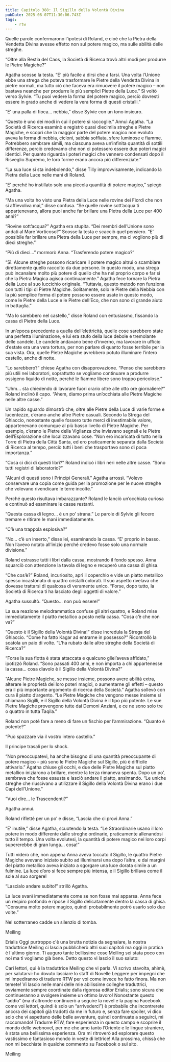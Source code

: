 ```yaml
---
title: Capitolo 388: Il Sigillo della Volontà Divina
pubDate: 2025-08-07T11:30:06.743Z
tags:
    - rtw
---
```











Quelle parole confermarono l’ipotesi di Roland, e cioè che la Pietra della Vendetta Divina avesse effetto non sul potere magico, ma sulle abilità delle streghe.


“Oltre alla Bestia del Caos, la Società di Ricerca trovò altri modi per produrre le Pietre Magiche?”


Agatha scosse la testa. “E’ più facile a dirsi che a farsi. Una volta l’Unione ebbe una strega che poteva trasformare le Pietre della Vendetta Divina in pietre normali, ma tutto ciò che faceva era rimuovere il potere magico – non bastava neanche per produrre le più semplici Pietre della Luce.” Si voltò verso Sylvie. “Tu puoi vedere la forma del potere magico, perciò dovresti essere in grado anche di vedere la vera forma di questi cristalli.”


“E’ una palla di fioca… nebbia,” disse Sylvie con un tono insicuro.


“Questo è uno dei modi in cui il potere si raccoglie.” Annuì Agatha. “La Società di Ricerca esaminò e registrò quasi diecimila streghe e Pietre Magiche, e scoprì che la maggior parte del potere magico non evoluto aveva la forma di nebbia, cicloni, sabbia soffiata, sfere luminose e fiamme. Potrebbero sembrare simili, ma ciascuna aveva un’infinita quantità di sottili differenze, perciò credevamo che non ci potessero essere due poteri magici identici. Per quanto riguarda i poteri magici che vennero condensati dopo il Risveglio Supremo, le loro forme erano ancora più differenziate.”


“La sua luce si sta indebolendo,” disse Tilly improvvisamente, indicando la Pietra della Luce nelle mani di Roland.


“E’ perché ho instillato solo una piccola quantità di potere magico,” spiegò Agatha.


“Ma una volta ho visto una Pietra della Luce nelle rovine dei Fiordi che non si affievoliva mai,” disse confusa. “Se quelle rovine sott’acqua ti appartenevano, allora puoi anche far brillare una Pietra della Luce per 400 anni?”


“Rovine sott’acqua?” Agatha era stupita. “Dei membri dell’Unione sono andati al Mare Vorticoso?” Scosse la testa e scacciò quel pensiero. “E’ possibile far brillare una Pietra della Luce per sempre, ma ci vogliono più di dieci streghe.”


“Più di dieci…” mormorò Anna. “Trasferendo potere magico?”


“Sì. Alcune streghe possono ricaricare il potere magico altrui o scambiare direttamente quello raccolto da due persone. In questo modo, una strega può incanalare molto più potere di quello che ha nel proprio corpo e far sì che la Pietra Magica agisca continuamente.” Agatha fece tornare la Pietra della Luce al suo luccichio originale. “Tuttavia, questo metodo non funziona con tutti i tipi di Pietre Magiche. Solitamente, solo le Pietre della Nebbia con la più semplice forma di potere possono essere usate in questo modo, come le Pietre della Luce e le Pietre dell’Eco, che non sono di grande aiuto in battaglia.”


“Ma lo sarebbero nel castello,” disse Roland con entusiasmo, fissando la cassa di Pietre della Luce.


In un’epoca precedente a quella dell’elettricità, quelle cose sarebbero state una perfetta illuminazione, e lui era stufo della luce debole e tremolante delle candele. Le candele andavano bene d’inverno, ma lavorare in ufficio d’estate era una vera tortura, per non parlare di quanto fosse terribile per la sua vista. Ora, quelle Pietre Magiche avrebbero potuto illuminare l’intero castello, anche di notte.


“Lo sarebbero?” chiese Agatha con disapprovazione. “Penso che sarebbero più utili nei laboratori, soprattutto se vogliamo continuare a produrre ossigeno liquido di notte, perché le fiamme libere sono troppo pericolose.”


“Uhm… sta chiedendo di lavorare fuori orario oltre alle otto ore giornaliere?” Roland inclinò il capo. “Ahem, diamo prima un’occhiata alle Pietre Magiche nelle altre casse.”


Un rapido sguardo dimostrò che, oltre alle Pietre della Luce di varie forme e lucentezze, c’erano anche altre Pietre casuali. Secondo la Strega del Ghiaccio, nonostante quelle fossero tutte merci di inestimabile valore, appartenevano comunque al più basso livello di Pietre Magiche. Per esempio, c’erano le Pietre della Vigilanza che inviavano segnali e le Pietre dell’Esplorazione che localizzavano cose. “Non ero incaricata di tutto nella Torre di Pietra della Città Santa, ed ero praticamente separata dalla Società di Ricerca al tempo, perciò tutti i beni che trasportavo sono di poca importanza.”


“Cosa ci dici di questi libri?” Roland indicò i libri neri nelle altre casse. “Sono tutti registri di laboratorio?”


“Alcuni di questi sono i Principi Generali.” Agatha arrossì. “Volevo conservare una copia come guida per la promozione per le nuove streghe che volevano rivendicare le terre incolte.”


Perché questo risultava imbarazzante? Roland le lanciò un’occhiata curiosa e continuò ad esaminare le casse restanti.


“Questa cassa di legno… è un po’ strana.” Le parole di Sylvie gli fecero tremare e ritirare le mani immediatamente.


“C’è una trappola esplosiva?”


“No… c’è un inserto,” disse lei, esaminando la cassa. “E’ proprio in basso. Non l’avevo notato all’inizio perché credevo fosse solo una normale divisione.”


Roland estrasse tutti i libri dalla cassa, mostrando il fondo spesso. Anna squarciò con attenzione la tavola di legno e recuperò una cassa di ghisa.


“Che cos’è?” Roland, incuriosito, aprì il coperchio e vide un piatto metallico spesso incastonato di quattro cristalli colorati. Il suo aspetto rivelava che dovesse trattarsi di qualcosa di veramente unico. “Forse, dopo tutto, la Società di Ricerca ti ha lasciato degli oggetti di valore.”


Agatha sussultò. “Questo… non può essere!”


La sua reazione melodrammatica confuse gli altri quattro, e Roland mise immediatamente il piatto metallico a posto nella cassa. “Cosa c’è che non va?”


“Questo è il Sigillo della Volontà Divina!” disse incredula la Strega del Ghiaccio. “Come ha fatto Kagar ad entrarne in possesso?” Ricontrollò la scatola un paio di volte. “L’ha rubato dalle altre streghe della Società di Ricerca?”


“Forse la sua flotta è stata attaccata e qualcuno gliel’aveva affidato,” ipotizzò Roland. “Sono passati 400 anni, e non importa a chi appartenesse la cassa… cosa diavolo è il Sigillo della Volontà Divina?”


“Alcune Pietre Magiche, se messe insieme, possono avere abilità extra, alterare le proprietà dei loro poteri magici, o aumentarne gli effetti – questo era il più importante argomento di ricerca della Società.” Agatha sollevò con cura il piatto d’argento. “Le Pietre Magiche che vengono messe insieme si chiamano Sigilli, e il Sigillo della Volontà Divina è il tipo più potente. Le sue Pietre Magiche provengono tutte dai Demoni Anziani, e ce ne sono solo tre o quattro in tutta Taqila.”


Roland non poté fare a meno di fare un fischio per l’ammirazione. “Quanto è potente?”


“Può spazzare via il vostro intero castello.”


Il principe trasalì per lo shock.


“Non preoccupatevi, ha anche bisogno di una quantità preoccupante di potere magico – più sono le Pietre Magiche sul Sigillo, più è difficile attivarlo.” Agatha chiuse gli occhi, e due delle Pietre Magiche sul piatto metallico iniziarono a brillare, mentre la terza rimaneva spenta. Dopo un po’, sembrava che fosse esausta e lasciò andare il piatto, ansimando. “Le uniche streghe che riuscivano a utilizzare il Sigillo della Volontà Divina erano i due Capi dell’Unione.”


“Vuoi dire… le Trascendenti?”


Agatha annuì.


Roland rifletté per un po’ e disse, “Lascia che ci provi Anna.”


“E’ inutile,” disse Agatha, scuotendo la testa. “Le Straordinarie usano il loro potere in modo differente dalle streghe ordinarie, praticamente allenandosi tutto il tempo. Una volta evolutesi, la quantità di potere magico nei loro corpi supererebbe di gran lunga… cosa!”


Tutti videro che, non appena Anna aveva toccato il Sigillo, le quattro Pietre Magiche avevano iniziato subito ad illuminarsi una dopo l’altra, e dai margini del piatto metallico aveva iniziato a sgorgare una luce dorata simile a un fulmine. La luce d’oro si fece sempre più intensa, e il Sigillo brillava come il sole al suo sorgere!


“Lascialo andare subito!” strillò Agatha.


La luce svanì immediatamente come se non fosse mai apparsa. Anna fece un respiro profondo e ripose il Sigillo delicatamente dentro la cassa di ghisa. “Consuma molto potere magico, quindi probabilmente potrò usarlo solo due volte.”


Nel sotterraneo cadde un silenzio di tomba.


Meiling










 Erialis Oggi purtroppo c'è una brutta notizia da segnalare, la nostra traduttrice Meiling ci lascia pubblicherò altri suoi capitoli ma oggi in pratica è l'ultimo giorno. Ti auguro tante bellissime cose Meiling sei stata poco con noi ma ti vogliamo già bene. Detto questo vi lascio il suo saluto: 


Cari lettori, qui è la traduttrice Meiling che vi parla. Vi scrivo stavolta, ahimè, per salutarvi: ho dovuto lasciare lo staff di Novelle Leggere per impegni che mi impediranno di tradurre RTW per voi come invece ho fatto finora. Ma non temete! Vi lascio nelle mani delle mie abilissime colleghe traduttrici, ovviamente sempre coordinate dalla rigorosa editor Erialis; sono sicura che continueranno a svolgere insieme un ottimo lavoro! Nonostante questo “addio” (ma d’altronde continuerò a seguire la novel e la pagina Facebook come voi lettori, quindi è solo un “arrivederci”) è probabile che incontrerete ancora dei capitoli già tradotti da me in futuro e, senza fare spoiler, vi dico solo che vi aspettano delle belle avventure, quindi continuate a seguirci, mi raccomando! Tradurre RTW, fare esperienza in questo campo e scoprire il mondo delle webnovel, per me che amo tanto l’Oriente e le lingue straniere, è stata una bellissima esperienza. Ora mi ritroverò ad esplorare questo vastissimo e fantasioso mondo in veste di lettrice! Alla prossima, chissà che non mi becchiate in qualche commento su Facebook o sul sito. 


Meiling








                                


                                



